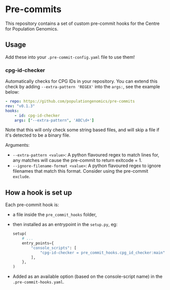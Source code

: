 # Pre-commits

This repository contains a set of custom pre-commit hooks for the Centre for Population Genomics.

## Usage

Add these into your `.pre-commit-config.yaml` file to use them!

### cpg-id-checker

Automatically checks for CPG IDs in your repository. You can extend this check by adding `--extra-pattern 'REGEX'` into the `args:`, see the example below:

```yaml
- repo: https://github.com/populationgenomics/pre-commits
rev: "v0.1.3"
hooks:
    - id: cpg-id-checker
    args: ["--extra-pattern", 'ABC\d+']
```

Note that this will only check some string based files, and will skip a file if it's detected to be a binary file.

Arguments:

- `--extra-pattern <value>`: A python flavoured regex to match lines for, any matches will cause the pre-commit to return exitcode = 1.
- `--ignore-filename-format <value>`: A python flavoured regex to ignore filenames that match this format. Consider using the pre-commit `exclude`.

## How a hook is set up

Each pre-commit hook is:

- a file inside the `pre_commit_hooks` folder,
- then installed as an entrypoint in the `setup.py`, eg:

    ```python
    setup(
        # ...
        entry_points={
            "console_scripts": [
                "cpg-id-checker = pre_commit_hooks.cpg_id_checker:main"
            ],
        },
    )
    ```

- Added as an available option (based on the console-script name) in the `.pre-commit-hooks.yaml`.

